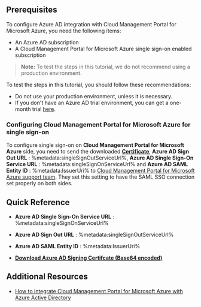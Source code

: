 ## Prerequisites

To configure Azure AD integration with Cloud Management Portal for Microsoft Azure, you need the following items:

- An Azure AD subscription
- A Cloud Management Portal for Microsoft Azure single sign-on enabled subscription

> **Note:**
> To test the steps in this tutorial, we do not recommend using a production environment.

To test the steps in this tutorial, you should follow these recommendations:

- Do not use your production environment, unless it is necessary.
- If you don't have an Azure AD trial environment, you can get a one-month trial [here](https://azure.microsoft.com/pricing/free-trial/).

### Configuring Cloud Management Portal for Microsoft Azure for single sign-on

To configure single sign-on on **Cloud Management Portal for Microsoft Azure** side, you need to send the downloaded **[Certificate](%metadata:certificateDownloadBase64Url%)**, **Azure AD Sign Out URL** : %metadata:singleSignOutServiceUrl%, **Azure AD Single Sign-On Service URL** : %metadata:singleSignOnServiceUrl% and **Azure AD SAML Entity ID** : %metadata:IssuerUri% to [Cloud Management Portal for Microsoft Azure support team](mailto:jczernuszka@newsignature.com). They set this setting to have the SAML SSO connection set properly on both sides.

## Quick Reference

* **Azure AD Single Sign-On Service URL** : %metadata:singleSignOnServiceUrl%

* **Azure AD Sign Out URL** : %metadata:singleSignOutServiceUrl%

* **Azure AD SAML Entity ID** : %metadata:IssuerUri%

* **[Download Azure AD Signing Certifcate (Base64 encoded)](%metadata:certificateDownloadBase64Url%)**



## Additional Resources

* [How to integrate Cloud Management Portal for Microsoft Azure with Azure Active Directory](https://docs.microsoft.com/azure/active-directory/active-directory-saas-newsignature-tutorial)
